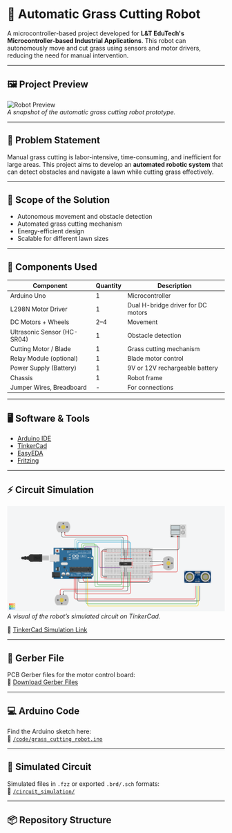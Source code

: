# 🤖 Automatic Grass Cutting Robot

A microcontroller-based project developed for **L&T EduTech's Microcontroller-based Industrial Applications**. This robot can autonomously move and cut grass using sensors and motor drivers, reducing the need for manual intervention.

---

## 🖼️ Project Preview

![Robot Preview](./images/robot_preview.png)  
*A snapshot of the automatic grass cutting robot prototype.*

---

## 📌 Problem Statement

Manual grass cutting is labor-intensive, time-consuming, and inefficient for large areas. This project aims to develop an **automated robotic system** that can detect obstacles and navigate a lawn while cutting grass effectively.

---

## 🎯 Scope of the Solution

- Autonomous movement and obstacle detection  
- Automated grass cutting mechanism  
- Energy-efficient design  
- Scalable for different lawn sizes

---

## 🧰 Components Used

| Component                  | Quantity | Description                            |
|----------------------------|----------|----------------------------------------|
| Arduino Uno                | 1        | Microcontroller                        |
| L298N Motor Driver         | 1        | Dual H-bridge driver for DC motors     |
| DC Motors + Wheels         | 2–4      | Movement                               |
| Ultrasonic Sensor (HC-SR04)| 1        | Obstacle detection                     |
| Cutting Motor / Blade      | 1        | Grass cutting mechanism                |
| Relay Module (optional)    | 1        | Blade motor control                    |
| Power Supply (Battery)     | 1        | 9V or 12V rechargeable battery         |
| Chassis                    | 1        | Robot frame                            |
| Jumper Wires, Breadboard   | -        | For connections                        |

---

## 🖥️ Software & Tools

- [Arduino IDE](https://www.arduino.cc/en/software)
- [TinkerCad](https://www.tinkercad.com/)
- [EasyEDA](https://easyeda.com/)
- [Fritzing](http://fritzing.org/)

---

## ⚡ Circuit Simulation

![TinkerCad Circuit](https://github.com/sundararaajan/Grass-cutting-/blob/main/Copy%20of%20Grass%20Cutter%20Project.png)  
*A visual of the robot’s simulated circuit on TinkerCad.*

🔗 [TinkerCad Simulation Link](https://www.tinkercad.com/things/hL82iCBylOG-grass-cutter-project)


---

## 📄 Gerber File

PCB Gerber files for the motor control board:  
📁 [Download Gerber Files](https://github.com/sundararaajan/Grass-cutting-/blob/main/Automatic_Grass_Cutting_Robot_Gerber.zip)

---

## 💻 Arduino Code

Find the Arduino sketch here:  
📂 [`/code/grass_cutting_robot.ino`](https://github.com/sundararaajan/Grass-cutting-/blob/main/IOT_code.ino)

---

## 📐 Simulated Circuit

Simulated files in `.fzz` or exported `.brd/.sch` formats:  
📂 [`/circuit_simulation/`](./circuit_simulation/)

---

## 📦 Repository Structure

